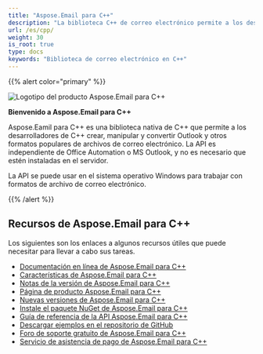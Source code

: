 ```yaml
---
title: "Aspose.Email para C++"
description: "La biblioteca C++ de correo electrónico permite a los desarrolladores crear, manipular y convertir Outlook y otros formatos de archivo de correo electrónico populares. La API es independiente de Office Automation o MS Outlook."
url: /es/cpp/
weight: 30
is_root: true
type: docs
keywords: "Biblioteca de correo electrónico en C++"
---
```


{{% alert color="primary" %}}

![Logotipo del producto Aspose.Email para C++](home_1.png)

**Bienvenido a Aspose.Email para C++**

Aspose.Eamil para C++ es una biblioteca nativa de C++ que permite a los desarrolladores de C++ crear, manipular y convertir Outlook y otros formatos populares de archivos de correo electrónico. La API es independiente de Office Automation o MS Outlook, y no es necesario que estén instaladas en el servidor.

La API se puede usar en el sistema operativo Windows para trabajar con formatos de archivo de correo electrónico.

{{% /alert %}}

## **Recursos de Aspose.Email para C++**

Los siguientes son los enlaces a algunos recursos útiles que puede necesitar para llevar a cabo sus tareas.

- [Documentación en línea de Aspose.Email para C++](/email/cpp/)
- [Características de Aspose.Email para C++](/email/cpp/features-overview/)
- [Notas de la versión de Aspose.Email para C++](https://releases.aspose.com/email/cpp/release-notes/)
- [Página de producto Aspose.Email para C++](https://products.aspose.com/email/es/cpp/)
- [Nuevas versiones de Aspose.Email para C++](https://releases.aspose.com/email/cpp/)
- [Instale el paquete NuGet de Aspose.Email para C++](https://www.nuget.org/packages/aspose.email.cpp.vc140/)
- [Guía de referencia de la API Aspose.Email para C++](https://reference.aspose.com/email/cpp)
- [Descargar ejemplos en el repositorio de GitHub](https://github.com/aspose-email/Aspose.Email-for-C)
- [Foro de soporte gratuito de Aspose.Email para C++](https://forum.aspose.com/categories)
- [Servicio de asistencia de pago de Aspose.Email para C++](https://helpdesk.aspose.com/)
